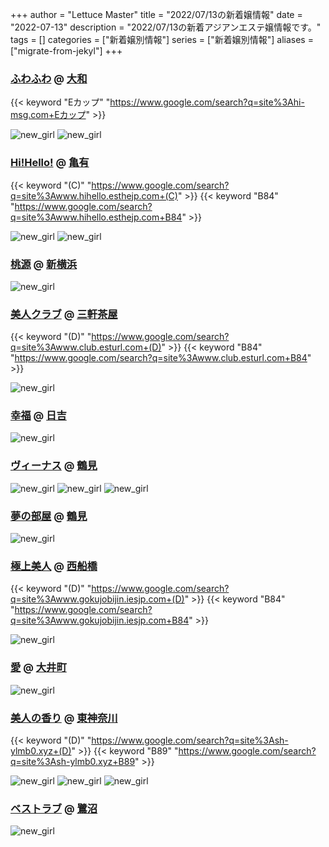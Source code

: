 +++
author = "Lettuce Master"
title = "2022/07/13の新着嬢情報"
date = "2022-07-13"
description = "2022/07/13の新着アジアンエステ嬢情報です。"
tags = []
categories = ["新着嬢別情報"]
series = ["新着嬢別情報"]
aliases = ["migrate-from-jekyl"]
+++
### [ふわふわ](http://hi-msg.com/fuwafuwa/) @ [大和](/post/yamato)
{{< keyword "Eカップ" "https://www.google.com/search?q=site%3Ahi-msg.com+Eカップ" >}} 

![new_girl](https://i.imgur.com/fYfutsb.jpeg)
![new_girl](https://i.imgur.com/pdKwOMc.jpeg)
### [Hi!Hello!](http://www.hihello.esthejp.com/) @ [亀有](/post/kameari)
{{< keyword "(C)" "https://www.google.com/search?q=site%3Awww.hihello.esthejp.com+(C)" >}} {{< keyword "B84" "https://www.google.com/search?q=site%3Awww.hihello.esthejp.com+B84" >}} 

![new_girl](https://i.imgur.com/Ycagd2q.jpeg)
![new_girl](https://i.imgur.com/XWIFeYs.jpeg)
### [桃源](http://www.momogen.esthejp.com/) @ [新横浜](/post/shinyokohama)


![new_girl](https://i.imgur.com/wkKElxx.jpeg)
### [美人クラブ](http://www.club.esturl.com/) @ [三軒茶屋](/post/sangenchaya)
{{< keyword "(D)" "https://www.google.com/search?q=site%3Awww.club.esturl.com+(D)" >}} {{< keyword "B84" "https://www.google.com/search?q=site%3Awww.club.esturl.com+B84" >}} 

![new_girl](https://i.imgur.com/WCU6Lqv.jpeg)
### [幸福](http://koufuku.hl-web.work/) @ [日吉](/post/hiyoshi)


![new_girl](https://i.imgur.com/4ZRmqMM.jpeg)
### [ヴィーナス](http://www.vi-aroma.xyz/) @ [鶴見](/post/tsurumi)


![new_girl](https://i.imgur.com/raWM7zQ.jpeg)
![new_girl](https://i.imgur.com/ihVb7u0.jpeg)
![new_girl](https://i.imgur.com/p2IYIfM.jpeg)
### [夢の部屋](https://yume-heya.ies.bz/) @ [鶴見](/post/tsurumi)


![new_girl](https://yume-heya.ies.bz/photos/sites/14/2022/07/2022071205420326.jpg_300X400.jpg)
### [極上美人](http://www.gokujobijin.iesjp.com/) @ [西船橋](/post/nishifunabashi)
{{< keyword "(D)" "https://www.google.com/search?q=site%3Awww.gokujobijin.iesjp.com+(D)" >}} {{< keyword "B84" "https://www.google.com/search?q=site%3Awww.gokujobijin.iesjp.com+B84" >}} 

![new_girl](https://i.imgur.com/lF3Gxt2.jpeg)
### [愛](https://nekonoheya.ests.jp/) @ [大井町](/post/oimachi)


![new_girl](https://nekonoheya.ests.jp/photos/sites/51/2022/07/202207121832257.jpg_320X480.jpg)
### [美人の香り](http://sh-ylmb0.xyz/) @ [東神奈川](/post/higashikanagawa)
{{< keyword "(D)" "https://www.google.com/search?q=site%3Ash-ylmb0.xyz+(D)" >}} {{< keyword "B89" "https://www.google.com/search?q=site%3Ash-ylmb0.xyz+B89" >}} 

![new_girl](https://i.imgur.com/nwCFsWu.jpeg)
![new_girl](https://i.imgur.com/Rb4TaMw.jpeg)
![new_girl](https://i.imgur.com/djpFqzB.jpeg)
### [ベストラブ](http://www.bestlove.relaxmens.com/) @ [鷺沼](/post/saginuma)


![new_girl](https://i.imgur.com/72aNAHg.jpeg)
